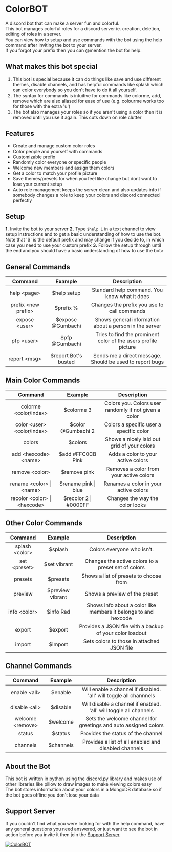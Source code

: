 # ColorBOT

A discord bot that can make a server fun and colorful.  
This bot manages colorful roles for a discord server ie. creation, deletion, editing of roles in a server.  
You can view how to setup and use commands with the bot using the help command after inviting the bot to your server.  
If you forgot your prefix then you can @mention the bot for help.

## What makes this bot special

  1. This bot is special because it can do things like save and use different themes, disable channels, and has helpful commands like splash which can color everybody so you don't have to do it all yourself.
  2. The syntax for commands is intuitive for commands like colorme, add, remove which are also aliased for ease of use (e.g. colourme works too for those with the extra 'u')
  3. The bot also manages your roles so if you aren't using a color then it is removed until you use it again. This cuts down on role clutter

## Features

* Create and manage custom color roles
* Color people and yourself with commands
* Customizable prefix
* Randomly color everyone or specific people
* Welcome new members and assign them colors
* Get a color to match your profile picture
* Save themes/presets for when you feel like change but dont want to lose your current setup
* Auto role management keeps the server clean and also updates info if somebody changes a role to keep your colors and discord connected perfectly

## Setup

**1.** Invite the [bot](https://discordapp.com/api/oauth2/authorize?client_id=589685258841096206&permissions=268561488&redirect_uri=https%3A%2F%2Fdiscordapp.com%2Foauth2%2Fauthorize%3F%26client_id%3D589685258841096206%26scope%3Dbot&scope=bot) to your server
**2.** Type `$help 1` in a text channel to view setup instructions and to get a basic understanding of how to use the bot. Note that '$' is the default prefix and may change if you decide to, in which case you need to use your custom prefix
**3.** Follow the setup through until the end and you should have a basic understanding of how to use the bot>

## General Commands

|      **Command**     |      **Example**     |                     **Description**                            |
|:--------------------:|:--------------------:|:--------------------------------------------------------------:|
| help \<page>         | $help setup          | Standard help command. You know what it does                   |
| prefix \<new prefix> | $prefix %            | Changes the prefix you use to call commands                    |
| expose \<user>       | $expose @Gumbachi    | Shows general information about a person in the server         |
| pfp \<user>          | $pfp @Gumbachi       | Tries to find the prominent color of the users profile picture |
| report \<msg>        | $report Bot's busted | Sends me a direct message. Should be used to report bugs       |

## Main Color Commands

|          **Command**           |      **Example**      |                  **Description**                      |
|:------------------------------:|:---------------------:|:-----------------------------------------------------:|
| colorme \<color/index>         | $colorme 3            | Colors you. Colors user randomly if not given a color |
| color \<user> \<color/index>   | $color @Gumbachi 2    | Colors a specific user a specific color               |
| colors                         | $colors               | Shows a nicely laid out grid of your colors           |
| add \<hexcode> \<name>         | $add #FFC0CB Pink     | Adds a color to your active colors                    |
| remove \<color>                | $remove pink          | Removes a color from your active colors               |
| rename \<color> \| \<name>     | $rename pink \| blue  | Renames a color in your active colors                 |
| recolor \<color> \| \<hexcode> | $recolor 2 \| #0000FF | Changes the way the color looks                       |

## Other Color Commands

|   **Command**   |    **Example**   |                       **Description**                           |
|:---------------:|:----------------:|:---------------------------------------------------------------:|
| splash \<color> | $splash          | Colors everyone who isn't.                                      |
| set \<preset>   | $set vibrant     | Changes the active colors to a preset set of colors             |
| presets         | $presets         | Shows a list of presets to choose from                          |
| preview         | $preview vibrant | Shows a preview of the preset                                   |
| info \<color>   | $info Red        | Shows info about a color like members it belongs to and hexcode |
| export          | $export          | Provides a JSON file with a backup of your color loadout        |
| import          | $import          | Sets colors to those in attached JSON file                      |

## Channel Commands

|    **Command**    | **Example** |                        **Description**                             |
|:-----------------:|:-----------:|:------------------------------------------------------------------:|
| enable \<all>     | $enable     | Will enable a channel if disabled. 'all' will toggle all channnels |
| disable \<all>    | $disable    | Will disable a channel if enabled. 'all' will toggle all channels  |
| welcome \<remove> | $welcome    | Sets the welcome channel for greetings and auto assigned colors    |
| status            | $status     | Provides the status of the channel                                 |
| channels          | $channels   | Provides a list of all enabled and disabled channels               |

## About the Bot

This bot is written in python using the discord.py library and makes use of other libraries like pillow to draw images to make viewing colors easy  
The bot stores information about your colors in a MongoDB database so if the bot goes offline you don't lose your data

## Support Server

If you couldn't find what you were looking for with the help command, have any general questions you need answered, or just want to see the bot in action before you invite it then join the [Support Server](https://discord.gg/rhvyup5)

<a href="https://top.gg/bot/589685258841096206" >
  <img src="https://top.gg/api/widget/589685258841096206.svg" alt="ColorBOT" />
</a>
